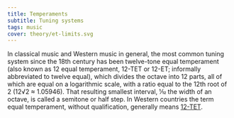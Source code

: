 ```yaml
---
title: Temperaments
subtitle: Tuning systems
tags: music
cover: theory/et-limits.svg
---
```


In classical music and Western music in general, the most common tuning system since the 18th century has been twelve-tone equal temperament (also known as 12 equal temperament, 12-TET or 12-ET; informally abbreviated to twelve equal), which divides the octave into 12 parts, all of which are equal on a logarithmic scale, with a ratio equal to the 12th root of 2 (12√2 ≈ 1.05946). That resulting smallest interval, 1⁄12 the width of an octave, is called a semitone or half step. In Western countries the term equal temperament, without qualification, generally means [12-TET](https://en.wikipedia.org/wiki/Equal_temperament). 
